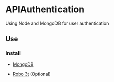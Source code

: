 # APIAuthentication

Using Node and MongoDB for user authentication


## Use

### Install

* [MongoDB](https://docs.mongodb.com/manual/administration/install-community/)

* [Robo 3t](https://robomongo.org/download) (Optional)